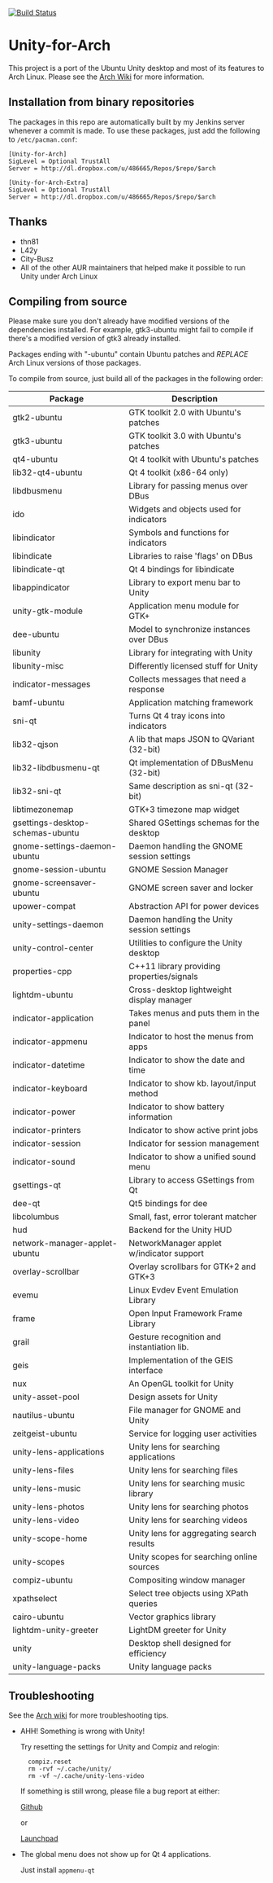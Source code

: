 [![Build Status](http://jenkins.cxl.epac.to/job/ArchLinux_Build_Package/badge/icon)](https://jenkins.cxl.epac.to/job/ArchLinux_Build_Package/)

Unity-for-Arch
==============
This project is a port of the Ubuntu Unity desktop and most of its features to Arch Linux. Please see the [Arch Wiki](https://wiki.archlinux.org/index.php/unity) for more information.

Installation from binary repositories
-------------------------------------
The packages in this repo are automatically built by my Jenkins server whenever a commit is made. To use these packages, just add the following to `/etc/pacman.conf`:

    [Unity-for-Arch]
    SigLevel = Optional TrustAll
    Server = http://dl.dropbox.com/u/486665/Repos/$repo/$arch

    [Unity-for-Arch-Extra]
    SigLevel = Optional TrustAll
    Server = http://dl.dropbox.com/u/486665/Repos/$repo/$arch

Thanks
------
* thn81
* L42y
* City-Busz
* All of the other AUR maintainers that helped make it possible to run Unity under Arch Linux

Compiling from source
---------------------
Please make sure you don't already have modified versions of the dependencies installed. For example, gtk3-ubuntu might fail to compile if there's a modified version of gtk3 already installed.

Packages ending with "-ubuntu" contain Ubuntu patches and *REPLACE* Arch Linux versions of those packages.

To compile from source, just build all of the packages in the following order:

| Package                          | Description                                |
| -------------------------------- | ------------------------------------------ |
| gtk2-ubuntu                      | GTK toolkit 2.0 with Ubuntu's patches      |
| gtk3-ubuntu                      | GTK toolkit 3.0 with Ubuntu's patches      |
| qt4-ubuntu                       | Qt 4 toolkit with Ubuntu's patches         |
| lib32-qt4-ubuntu                 | Qt 4 toolkit (x86-64 only)                 |
| libdbusmenu                      | Library for passing menus over DBus        |
| ido                              | Widgets and objects used for indicators    |
| libindicator                     | Symbols and functions for indicators       |
| libindicate                      | Libraries to raise 'flags' on DBus         |
| libindicate-qt                   | Qt 4 bindings for libindicate              |
| libappindicator                  | Library to export menu bar to Unity        |
| unity-gtk-module                 | Application menu module for GTK+           |
| dee-ubuntu                       | Model to synchronize instances over DBus   |
| libunity                         | Library for integrating with Unity         |
| libunity-misc                    | Differently licensed stuff for Unity       |
| indicator-messages               | Collects messages that need a response     |
| bamf-ubuntu                      | Application matching framework             |
| sni-qt                           | Turns Qt 4 tray icons into indicators      |
| lib32-qjson                      | A lib that maps JSON to QVariant (32-bit)  |
| lib32-libdbusmenu-qt             | Qt implementation of DBusMenu (32-bit)     |
| lib32-sni-qt                     | Same description as sni-qt (32-bit)        |
| libtimezonemap                   | GTK+3 timezone map widget                  |
| gsettings-desktop-schemas-ubuntu | Shared GSettings schemas for the desktop   |
| gnome-settings-daemon-ubuntu     | Daemon handling the GNOME session settings |
| gnome-session-ubuntu             | GNOME Session Manager                      |
| gnome-screensaver-ubuntu         | GNOME screen saver and locker              |
| upower-compat                    | Abstraction API for power devices          |
| unity-settings-daemon            | Daemon handling the Unity session settings |
| unity-control-center             | Utilities to configure the Unity desktop   |
| properties-cpp                   | C++11 library providing properties/signals |
| lightdm-ubuntu                   | Cross-desktop lightweight display manager  |
| indicator-application            | Takes menus and puts them in the panel     |
| indicator-appmenu                | Indicator to host the menus from apps      |
| indicator-datetime               | Indicator to show the date and time        |
| indicator-keyboard               | Indicator to show kb. layout/input method  |
| indicator-power                  | Indicator to show battery information      |
| indicator-printers               | Indicator to show active print jobs        |
| indicator-session                | Indicator for session management           |
| indicator-sound                  | Indicator to show a unified sound menu     |
| gsettings-qt                     | Library to access GSettings from Qt        |
| dee-qt                           | Qt5 bindings for dee                       |
| libcolumbus                      | Small, fast, error tolerant matcher        |
| hud                              | Backend for the Unity HUD                  |
| network-manager-applet-ubuntu    | NetworkManager applet w/indicator support  |
| overlay-scrollbar                | Overlay scrollbars for GTK+2 and GTK+3     |
| evemu                            | Linux Evdev Event Emulation Library        |
| frame                            | Open Input Framework Frame Library         |
| grail                            | Gesture recognition and instantiation lib. |
| geis                             | Implementation of the GEIS interface       |
| nux                              | An OpenGL toolkit for Unity                |
| unity-asset-pool                 | Design assets for Unity                    |
| nautilus-ubuntu                  | File manager for GNOME and Unity           |
| zeitgeist-ubuntu                 | Service for logging user activities        |
| unity-lens-applications          | Unity lens for searching applications      |
| unity-lens-files                 | Unity lens for searching files             |
| unity-lens-music                 | Unity lens for searching music library     |
| unity-lens-photos                | Unity lens for searching photos            |
| unity-lens-video                 | Unity lens for searching videos            |
| unity-scope-home                 | Unity lens for aggregating search results  |
| unity-scopes                     | Unity scopes for searching online sources  |
| compiz-ubuntu                    | Compositing window manager                 |
| xpathselect                      | Select tree objects using XPath queries    |
| cairo-ubuntu                     | Vector graphics library                    |
| lightdm-unity-greeter            | LightDM greeter for Unity                  |
| unity                            | Desktop shell designed for efficiency      |
| unity-language-packs             | Unity language packs                       |

Troubleshooting
---------------
See the [Arch wiki](https://wiki.archlinux.org/index.php/unity) for more troubleshooting tips.

* AHH! Something is wrong with Unity!

    Try resetting the settings for Unity and Compiz and relogin:

        compiz.reset
        rm -rvf ~/.cache/unity/
        rm -vf ~/.cache/unity-lens-video

    If something is still wrong, please file a bug report at either:
    
    [Github](https://github.com/chenxiaolong/Unity-for-Arch/issues)

    or

    [Launchpad](https://bugs.launchpad.net/unity-for-arch)

* The global menu does not show up for Qt 4 applications.

    Just install `appmenu-qt`

